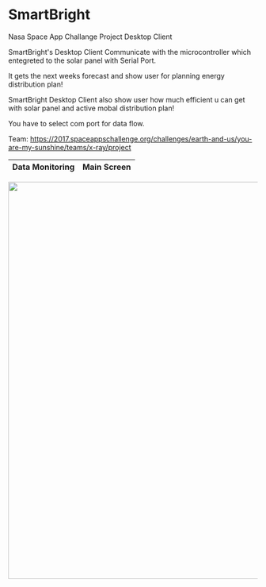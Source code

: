 # SmartBright
Nasa Space App Challange Project Desktop Client

SmartBright's Desktop Client Communicate with the microcontroller which entegreted to the solar panel with Serial Port.

It gets the next weeks forecast and show user for planning energy distribution plan!

SmartBright Desktop Client also show user how much efficient u can get with solar panel and active mobal distribution plan!


You have to select com port for data flow.



Team: https://2017.spaceappschallenge.org/challenges/earth-and-us/you-are-my-sunshine/teams/x-ray/project

   Data Monitoring     | Main Screen
-------------------------|-------------------------
<img src="https://api-2017.spaceappschallenge.org/stream-images/4Ldr7lFmPh7qYvhxXz4JX4WEqU8=/1177/width-800/" width="800"> 


